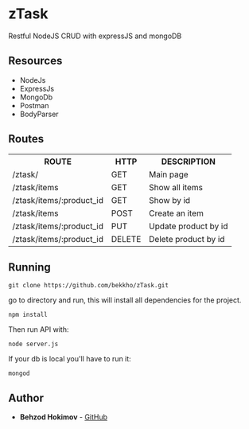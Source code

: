 <h1>zTask</h1>
<p>Restful NodeJS CRUD with expressJS and mongoDB</p>

<h2>Resources</h2>

- NodeJs
- ExpressJs
- MongoDb
- Postman
- BodyParser

<h2>Routes</h2>

<table style="width:100%">
  <tr>
    <th>ROUTE</th>
    <th>HTTP</th> 
    <th>DESCRIPTION</th>
  </tr>
  <tr>
    <td>/ztask/</td>
    <td>GET</td> 
    <td>Main page</td>
  </tr>
  <tr>
    <td>/ztask/items</td>
    <td>GET</td> 
    <td>Show all items</td>
  </tr>
  <tr>
    <td>/ztask/items/:product_id</td>
    <td>GET</td> 
    <td>Show by id</td>
  </tr>
  <tr>
    <td>/ztask/items</td>
    <td>POST</td> 
    <td>Create an item</td>
  </tr>
  <tr>
    <td>/ztask/items/:product_id</td>
    <td>PUT</td> 
    <td>Update product by id</td>
  </tr>
  <tr>
    <td>/ztask/items/:product_id</td>
    <td>DELETE</td> 
    <td>Delete product by id</td>
  </tr>
</table>

<h2>Running</h2>

```
git clone https://github.com/bekkho/zTask.git
```
 go to directory and run, this will install all dependencies for the project.
```
npm install
```
Then run API with:
```
node server.js
```

If your db is local you'll have to run it:
```
mongod
```


<h2>Author</h2>

* **Behzod Hokimov** - [GitHub](https://github.com/bekkho)
